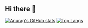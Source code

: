 ## Hi there 👋


[![Anurag's GitHub stats](https://github-readme-stats.vercel.app/api?username=jacobadev&hide=prs,stars&show_icons=true&theme=catppuccin_mocha&bg_color=00000000)](https://github.com/jacobadev/github-readme-stats)
[![Top Langs](https://github-readme-stats.vercel.app/api/top-langs/?username=jacobadev)](https://github.com/jacobadev/github-readme-stats)

<!--
**Jacobadev/Jacobadev** is a ✨ _special_ ✨ repository because its `README.md` (this file) appears on your GitHub profile.

Here are some ideas to get you started:

- 🔭 I’m currently working on ...
- 🌱 I’m currently learning ...
- 👯 I’m looking to collaborate on ...
- 🤔 I’m looking for help with ...
- 💬 Ask me about ...
- 📫 How to reach me: ...
- 😄 Pronouns: ...
- ⚡ Fun fact: ...
-->
